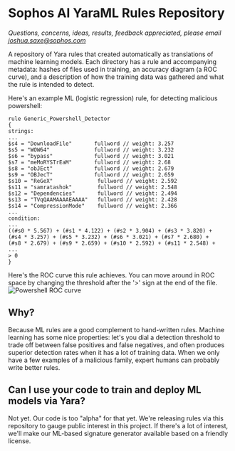 # Sophos AI YaraML Rules Repository
*Questions, concerns, ideas, results, feedback appreciated, please email joshua.saxe@sophos.com*

A repository of Yara rules that created automatically as translations of machine learning models.  Each directory has a rule and accompanying metadata: hashes of files used in training, an accuracy diagram (a ROC curve), and a description of how the training data was gathered and what the rule is intended to detect.

Here's an example ML (logistic regression) rule, for detecting malicious powershell:

```
rule Generic_Powershell_Detector
{
strings:
...
$s4 = "DownloadFile"       fullword // weight: 3.257
$s5 = "WOW64"              fullword // weight: 3.232
$s6 = "bypass"             fullword // weight: 3.021
$s7 = "meMoRYSTrEaM"       fullword // weight: 2.68
$s8 = "obJEct"             fullword // weight: 2.679
$s9 = "OBJecT"             fullword // weight: 2.659
$s10 = "ReGeX"              fullword // weight: 2.592
$s11 = "samratashok"        fullword // weight: 2.548
$s12 = "Dependencies"       fullword // weight: 2.494
$s13 = "TVqQAAMAAAAEAAAA"   fullword // weight: 2.428
$s14 = "CompressionMode"    fullword // weight: 2.366
...
condition:
...
((#s0 * 5.567) + (#s1 * 4.122) + (#s2 * 3.904) + (#s3 * 3.820) + 
(#s4 * 3.257) + (#s5 * 3.232) + (#s6 * 3.021) + (#s7 * 2.680) + 
(#s8 * 2.679) + (#s9 * 2.659) + (#s10 * 2.592) + (#s11 * 2.548) + 
...
> 0
}
```

Here's the ROC curve this rule achieves.  You can move around in ROC space by changing the threshold after the '>' sign at the end of the file.
![Powershell ROC curve](https://github.com/inv-ds-research/yaraml_rules/blob/master/generic_powershell_detector_jan28_2020/validation_roc_with_recommended_thresholds.png?raw=true)


## Why?

Because ML rules are a good complement to hand-written rules.  Machine learning has some nice properties: let's you dial a detection threshold to trade off between false positives and false negatives, and often produces superior detection rates when it has a lot of training data.  When we only have a few examples of a malicious family, expert humans can probably write better rules.

## Can I use your code to train and deploy ML models via Yara?

Not yet.  Our code is too "alpha" for that yet.  We're releasing rules via this repository to gauge public interest in this project.  If there's a lot of interest, we'll make our ML-based signature generator available based on a friendly license.
